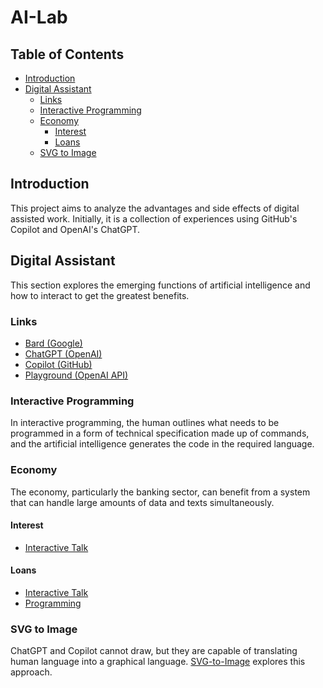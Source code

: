 # AI-Lab

## Table of Contents

- [Introduction](#introduction)
- [Digital Assistant](#digital-assistant)
  - [Links](#links)
  - [Interactive Programming](#interactive-programming)
  - [Economy](#economy) 
    - [Interest](#interest)
    - [Loans](#loans)
  - [SVG to Image](#svg-to-image)

## Introduction

This project aims to analyze the advantages and side effects of digital assisted work. 
Initially, it is a collection of experiences using GitHub's Copilot and OpenAI's ChatGPT.

## Digital Assistant

This section explores the emerging functions of artificial intelligence and how to interact 
to get the greatest benefits.

### Links

- [Bard (Google)](https://bard.google.com/)
- [ChatGPT (OpenAI)](https://chat.openai.com)
- [Copilot (GitHub)](https://copilot.github.com/)
- [Playground (OpenAI API)](https://platform.openai.com/playground)

### Interactive Programming

In interactive programming, the human outlines what needs to be programmed in a form of technical specification 
made up of commands, and the artificial intelligence generates the code in the required language.

### Economy

The economy, particularly the banking sector, can benefit from a system that can handle 
large amounts of data and texts simultaneously.

#### Interest

- [Interactive Talk](prompts/economy/interest/interest.md)

#### Loans

- [Interactive Talk](prompts/economy/loan/loan.md)
- [Programming](prompts/economy/loan/loan_amortization.md)

### SVG to Image

ChatGPT and Copilot cannot draw, but they are capable of translating human language into a graphical language. 
[SVG-to-Image](text-to-image/README.md) explores this approach.